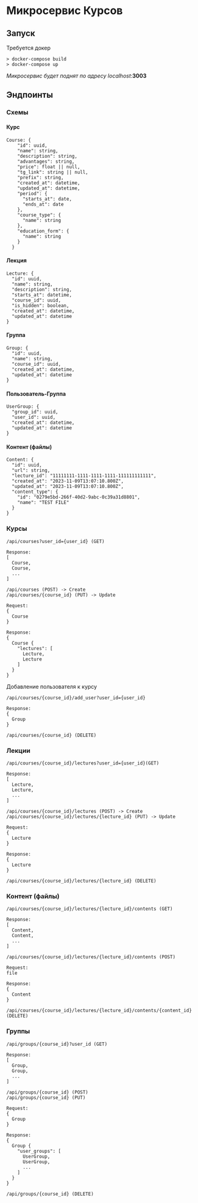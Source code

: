 # Микросервис Курсов

## Запуск
Требуется докер
```
> docker-compose build 
> docker-compose up 
```

*Микросервис будет поднят по адресу localhost*:**3003**

## Эндпоинты

### Схемы

#### Курс
```
Course: {
    "id": uuid,
    "name": string,
    "description": string,
    "advantages": string,
    "price": float || null,
    "tg_link": string || null,
    "prefix": string,
    "created_at": datetime,
    "updated_at": datetime,
    "period": {
      "starts_at": date,
      "ends_at": date
    },
    "course_type": {
      "name": string
    },
    "education_form": {
      "name": string
    }
  } 
```

#### Лекция
```
Lecture: {
  "id": uuid,
  "name": string,
  "description": string,
  "starts_at": datetime,
  "course_id": uuid,
  "is_hidden": boolean,
  "created_at": datetime,
  "updated_at": datetime
}
```

#### Группа
```
Group: {
  "id": uuid,
  "name": string,
  "course_id": uuid,
  "created_at": datetime,
  "updated_at": datetime
}
```

#### Пользователь-Группа
```
UserGroup: {
  "group_id": uuid,
  "user_id": uuid,
  "created_at": datetime,
  "updated_at": datetime
}
```

#### Контент (файлы)

```
Content: {
  "id": uuid,
  "url": string,
  "lecture_id": "11111111-1111-1111-1111-111111111111",
  "created_at": "2023-11-09T13:07:10.800Z",
  "updated_at": "2023-11-09T13:07:10.800Z",
  "content_type": {
    "id": "0279e5bd-266f-40d2-9abc-0c39a31d8801",
    "name": "TEST FILE"
  }
}
```

### Курсы

```
/api/courses?user_id={user_id} (GET)

Response:
[
  Course,
  Course,
  ...
]
```

```
/api/courses (POST) -> Create
/api/courses/{course_id} (PUT) -> Update

Request: 
{
  Course
}

Response:
{
  Course {
    "lectures": [ 
      Lecture,
      Lecture
    ]
  }
}

```

Добавление пользователя к курсу
```
/api/courses/{course_id}/add_user?user_id={user_id}

Response:
{
  Group
}
```

```
/api/courses/{course_id} (DELETE)
```

### Лекции

```
/api/courses/{course_id}/lectures?user_id={user_id}(GET)

Response:
[
  Lecture,
  Lecture,
  ...
]
```

```
/api/courses/{course_id}/lectures (POST) -> Create
/api/courses/{course_id}/lectures/{lecture_id} (PUT) -> Update

Request: 
{
  Lecture
}

Response:
{
  Lecture
}

```

```
/api/courses/{course_id}/lectures/{lecture_id} (DELETE)
```

### Контент (файлы)

```
/api/courses/{course_id}/lectures/{lecture_id}/contents (GET)

Response:
[
  Content,
  Content,
  ...
]
```

```
/api/courses/{course_id}/lectures/{lecture_id}/contents (POST)

Request:
file

Response:
{
  Content
}
```

```
/api/courses/{course_id}/lectures/{lecture_id}/contents/{content_id} (DELETE)
```



### Группы

```
/api/groups/{course_id}?user_id (GET)

Response:
[
  Group,
  Group,
  ...
]
```

```
/api/groups/{course_id} (POST)
/api/groups/{course_id} (PUT)

Request:
{
  Group
}

Response:
{
  Group {
    "user_groups": [
      UserGroup,
      UserGroup,
      ...
    ]
  }
}
```

```
/api/groups/{course_id} (DELETE)
```